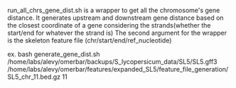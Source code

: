 run_all_chrs_gene_dist.sh is a wrapper to get all the chromosome's gene distance.
It generates upstream and downstream gene distance based on the closest coordinate of a gene considering the strands(whether the start/end for whatever the strand is)
The second argument for the wrapper is the skeleton feature file (chr/start/end/ref_nucleotide)

ex.
bash generate_gene_dist.sh /home/labs/alevy/omerbar/backups/S_lycopersicum_data/SL5/SL5.gff3 /home/labs/alevy/omerbar/features/expanded_SL5/feature_file_generation/SL5_chr_11.bed.gz 11
